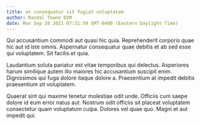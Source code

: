 ```yaml
---
title: at consequatur sit fugiat voluptatem
author: Randal Towne DVM
date: Mon Sep 20 2021 07:31:59 GMT-0400 (Eastern Daylight Time)
---
```

Qui accusantium commodi aut quasi hic quia. Reprehenderit corporis quae hic aut id iste omnis. Aspernatur consequatur quae debitis et ab sed esse qui voluptatem. Sit facilis et quia.

 Laudantium soluta pariatur est vitae temporibus qui delectus. Asperiores harum similique autem illo maiores hic accusantium suscipit enim. Dignissimos qui fuga dolore itaque dolore a. Praesentium at impedit debitis praesentium sit voluptatem.

 Quaerat sint qui maxime tenetur molestiae odit unde. Officiis cum saepe dolore id eum error natus aut. Nostrum odit officiis sit placeat voluptatem consectetur quam voluptatum culpa. Dolores vel quae quo. Magni et aut impedit qui.